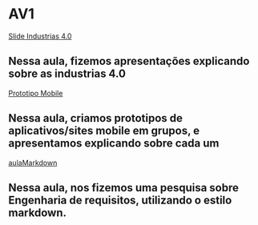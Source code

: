 # AV1

[Slide Industrias 4.0](https://www.canva.com/design/DAF9Xbe3nps/IKahgn0g2MX31P9tAtLAuw/edit)

## Nessa aula, fizemos apresentações explicando sobre as industrias 4.0

[Prototipo Mobile](https://www.canva.com/design/DAF-qwTjFPU/Jswr5AaWIOtx1cjYRAEp1g/edit)

## Nessa aula, criamos prototipos de aplicativos/sites mobile em grupos, e apresentamos explicando sobre cada um

[aulaMarkdown](https://github.com/LegendVL2024/aulaMarkdown)

## Nessa aula, nos fizemos uma pesquisa sobre Engenharia de requisitos, utilizando o estilo markdown.
